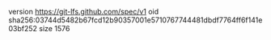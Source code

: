 version https://git-lfs.github.com/spec/v1
oid sha256:03744d5482b67fcd12b90357001e5710767744481dbdf7764ff6f141e03bf252
size 1576
